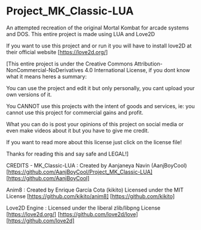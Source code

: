 # Project_MK_Classic-LUA
An attempted recreation of the original Mortal Kombat for arcade systems and DOS. This entire project is made using LUA and Love2D

If you want to use this project and or run it you will have to install love2D at their official website
[https://love2d.org/]


[This entire project is under the Creative Commons Attribution-NonCommercial-NoDerivatives 4.0 International License,
if you dont know what it means heres a summary:

You can use the project and edit it but only personally, you cant upload your own versions of it.

You CANNOT use this projects with the intent of goods and services, ie: you cannot use this project for commercial gains and profit.

What you can do is post your opinions of this project on social media or even make videos about it but you have to give me credit.

If you want to read more about this license just click on the license file!

Thanks for reading this and say safe and LEGAL!]


CREDITS - 
MK_Classic-LUA :
Created by Aanjaneya Navin (AanjBoyCool)
[https://github.com/AanjBoyCool/Project_MK_Classic-LUA]
[https://github.com/AanjBoyCool]

Anim8 :
Created by Enrique García Cota (kikito)
Licensed under the MIT License
[https://github.com/kikito/anim8]
[https://github.com/kikito]  

Love2D Engine :
Licensed under the liberal zlib/libpng License
[https://love2d.org/]
[https://github.com/love2d/love]
[https://github.com/love2d]